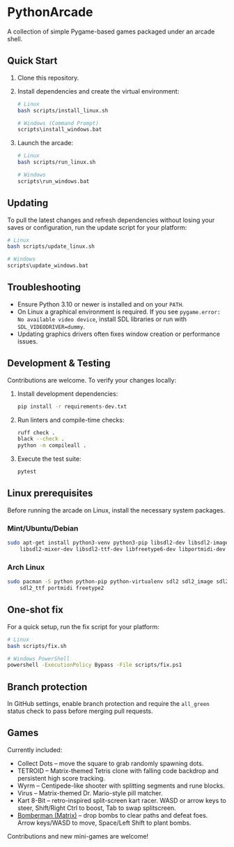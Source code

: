 # PythonArcade

A collection of simple Pygame-based games packaged under an arcade shell.

## Quick Start

1. Clone this repository.
2. Install dependencies and create the virtual environment:

   ```sh
   # Linux
   bash scripts/install_linux.sh

   # Windows (Command Prompt)
   scripts\install_windows.bat
   ```

3. Launch the arcade:

   ```sh
   # Linux
   bash scripts/run_linux.sh

   # Windows
   scripts\run_windows.bat
   ```

## Updating

To pull the latest changes and refresh dependencies without losing your saves or
configuration, run the update script for your platform:

```sh
# Linux
bash scripts/update_linux.sh

# Windows
scripts\update_windows.bat
```

## Troubleshooting

- Ensure Python 3.10 or newer is installed and on your `PATH`.
- On Linux a graphical environment is required. If you see `pygame.error: No available video device`,
  install SDL libraries or run with `SDL_VIDEODRIVER=dummy`.
- Updating graphics drivers often fixes window creation or performance issues.

## Development & Testing

Contributions are welcome. To verify your changes locally:

1. Install development dependencies:

   ```sh
   pip install -r requirements-dev.txt
   ```

2. Run linters and compile-time checks:

   ```sh
   ruff check .
   black --check .
   python -m compileall .
   ```

3. Execute the test suite:

   ```sh
   pytest
   ```

## Linux prerequisites

Before running the arcade on Linux, install the necessary system packages.

### Mint/Ubuntu/Debian

```sh
sudo apt-get install python3-venv python3-pip libsdl2-dev libsdl2-image-dev \
    libsdl2-mixer-dev libsdl2-ttf-dev libfreetype6-dev libportmidi-dev
```

### Arch Linux

```sh
sudo pacman -S python python-pip python-virtualenv sdl2 sdl2_image sdl2_mixer \
    sdl2_ttf portmidi freetype2
```

## One-shot fix

For a quick setup, run the fix script for your platform:

```sh
# Linux
bash scripts/fix.sh

# Windows PowerShell
powershell -ExecutionPolicy Bypass -File scripts/fix.ps1
```

## Branch protection

In GitHub settings, enable branch protection and require the `all_green`
status check to pass before merging pull requests.

## Games

Currently included:

- Collect Dots – move the square to grab randomly spawning dots.
- TETROID – Matrix-themed Tetris clone with falling code backdrop and
  persistent high score tracking.
- Wyrm – Centipede-like shooter with splitting segments and rune blocks.
- Virus – Matrix-themed Dr. Mario-style pill matcher.
- Kart 8-Bit – retro-inspired split-screen kart racer. WASD or arrow keys to steer,
  Shift/Right Ctrl to boost, Tab to swap splitscreen.
- [Bomberman (Matrix)](pyarcade/games/bomberman/README.md) – drop bombs to clear paths
  and defeat foes. Arrow keys/WASD to move, Space/Left Shift to plant bombs.

Contributions and new mini-games are welcome!
